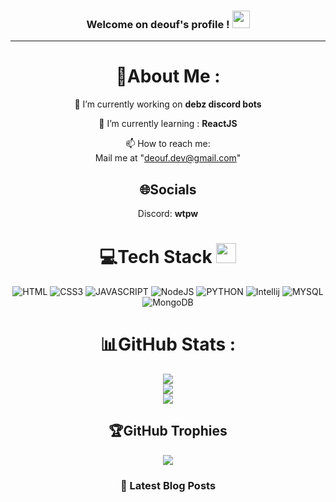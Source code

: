 <h3 align="center">
Welcome on deouf's profile !
  <img src="https://media.giphy.com/media/hvRJCLFzcasrR4ia7z/giphy.gif" width="28">
</h3>
<p align="center">
  <a href="http://github.com/deouf-dev"></a>
</p>

---
<div align="center">
  
# 💫About Me :
🔭 I’m currently working on __debz discord bots__
  
🌱 I’m currently learning : __ReactJS__

  📫 How to reach me:  
  Mail me at "deouf.dev@gmail.com"


## 🌐Socials
Discord: __wtpw__

# 💻Tech Stack <img src = "https://media2.giphy.com/media/QssGEmpkyEOhBCb7e1/giphy.gif?cid=ecf05e47a0n3gi1bfqntqmob8g9aid1oyj2wr3ds3mg700bl&rid=giphy.gif" width = 32px> 
![HTML](https://img.shields.io/badge/HTML5-%3C%2F%3E-orange?logo=html5&logoColor=white) ![CSS3](https://img.shields.io/badge/css3-%231572B6.svg?style=for-the-badge&logo=css3&logoColor=white) ![JAVASCRIPT](https://img.shields.io/badge/javascript-%23323330.svg?style=for-the-badge&logo=javascript&logoColor=%23F7DF1E) ![NodeJS](https://img.shields.io/badge/node.js-6DA55F?style=for-the-badge&logo=node.js&logoColor=white) ![PYTHON](https://img.shields.io/badge/python-3670A0?style=for-the-badge&logo=python&logoColor=ffdd54) ![Intellij](https://img.shields.io/badge/Intellij%20Idea-000?logo=intellij-idea&style=for-the-badge) ![MYSQL](https://img.shields.io/badge/MySQL-4479A1?style=for-the-badge&logo=mysql&logoColor=white) ![MongoDB](https://img.shields.io/badge/MongoDB-%234ea94b.svg?style=for-the-badge&logo=mongodb&logoColor=white)
# 📊GitHub Stats :
![](https://github-readme-stats.vercel.app/api?username=deouf-dev&theme=radical&hide_border=false&include_all_commits=false&count_private=false)<br/>
![](https://github-readme-streak-stats.herokuapp.com/?user=deouf-dev&theme=radical&hide_border=false)<br/>
![](https://github-readme-stats.vercel.app/api/top-langs/?username=deouf-dev&theme=radical&hide_border=false&include_all_commits=false&count_private=false&layout=compact)

## 🏆GitHub Trophies
![](https://github-profile-trophy.vercel.app/?username=deouf-dev&theme=discord&no-frame=false&no-bg=false&margin-w=4)

### 📕 Latest Blog Posts
